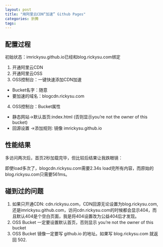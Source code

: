 ```yaml
---
layout: post
title: "用阿里云CDN“加速” Github Pages"
categories: 折腾
tags:
---
```

## 配置过程

初始状态：imrickysu.github.io已经和blog.rickysu.com绑定

1. 开通阿里云CDN
2. 开通阿里云OSS
3. OSS控制台：一键快速添加CDN加速
  - Bucket名字：随意
  - 要加速的域名：blogcdn.rickysu.com
4. OSS控制台：Bucket属性
  - 静态网站->默认首页:index.html (否则显示you’re not the owner of this bucket)
  - 回源设置 ->添加规则: 镜像 imrickysu.github.io

## 性能结果

多访问两次后，首页2秒加载完毕，但比较后结果让我跌眼镜：

即使load多次了，blogcdn.rickysu.com需要2.34s load完所有内容，而原始的blog.rickysu.com只需要561ms。

## 碰到过的问题

1. 如果只开通CDN: cdn.rickysu.com，CDN回源无论设置为blog.rickysu.com, 还是imrickysu.github.com，访问cdn.rickysu.com的时候都会显示404，而且默认404是个空白页面，我是将404设置改为公益404后才发现。
2. OSS Bucket 一定要设置默认首页，否则显示 you’re not the owner of this bucket
3. OSS Bucket 镜像一定要写 github.io 的地址。如果写 blog.rickysu.com 就返回 502.


